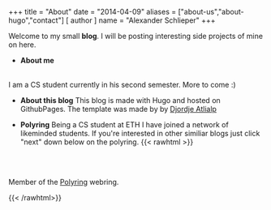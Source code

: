 +++
title = "About"
date = "2014-04-09"
aliases = ["about-us","about-hugo","contact"]
[ author ]
  name = "Alexander Schlieper"
+++

Welcome to my small **blog**. I will be posting interesting side projects of mine on here.
<br>

* **About me**
<br>
I am a CS student currently in his second semester. More to come :)

* **About this blog**
This blog is made with Hugo and hosted on GithubPages. The template was made by by [Djordje Atlialp](https://github.com/rhazdon)

* **Polyring**
Being a CS student at ETH I have joined a network of likeminded students. If you're interested in other similiar blogs just click "next" down below on the polyring.
{{< rawhtml >}}
<br>
<br>
<webring-banner id="polyring">
    <p>Member of the <a href="https://xyquadrat.ch/polyring">Polyring</a> webring.</p>
</webring-banner>
<script async src="https://xyquadrat.ch/polyring/embed.js" charset="utf-8"></script>
{{< /rawhtml>}}